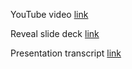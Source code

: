 YouTube video [link](https://youtu.be/EualYDT7YkM)

Reveal slide deck [link](https://rolling-scopes-school.github.io/vetalapo-JSFEEN2023Q4/presentation/)

Presentation transcript [link](https://docs.google.com/document/d/1QDfGZX29SZAns1-Cu08Aht0X07W7d1-tw-QcZaQ9A5Q/edit?usp=sharing)
